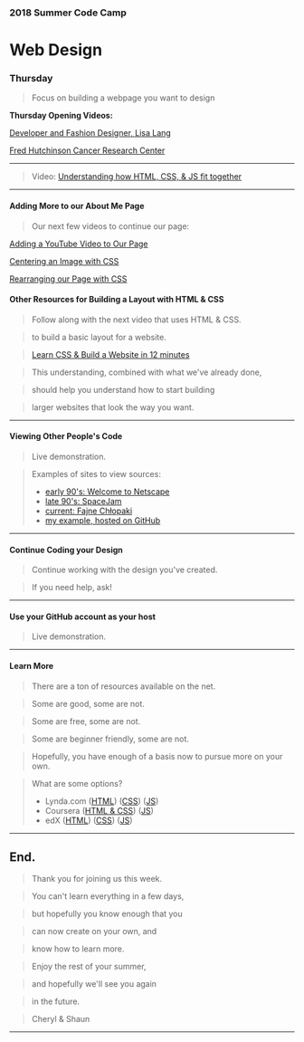 

### 2018 Summer Code Camp
# Web Design

### Thursday

> Focus on building a webpage you want to design

**Thursday Opening Videos:** 

[Developer and Fashion Designer, Lisa Lang](https://www.youtube.com/watch?v=WVQe1ZE7FtU)

[Fred Hutchinson Cancer Research Center](https://www.youtube.com/watch?v=LreQfx5x740)

***

> Video: [Understanding how HTML, CSS, & JS fit together](https://www.youtube.com/watch?v=xmhnNUotIaE)

***

#### Adding More to our About Me Page

> Our next few videos to continue our page:

[Adding a YouTube Video to Our Page](https://youtu.be/Ffzyd5Cqcdg)

[Centering an Image with CSS](https://youtu.be/ighxFz7-tKk)

[Rearranging our Page with CSS](https://youtu.be/XRAdtUHIfCM)

#### Other Resources for Building a Layout with HTML & CSS

> Follow along with the next video that uses HTML & CSS.

> to build a basic layout for a website.

> [Learn CSS & Build a Website in 12 minutes](https://www.youtube.com/watch?v=0afZj1G0BIE)

> This understanding, combined with what we've already done,

> should help you understand how to start building

> larger websites that look the way you want.

***

#### Viewing Other People's Code

> Live demonstration.

> Examples of sites to view sources:
> - [early 90's: Welcome to Netscape](http://home.mcom.com/home/welcome.html)
> - [late 90's: SpaceJam](https://www.warnerbros.com/archive/spacejam/movie/jam.htm)
> - [current: Fajne Chłopaki](https://www.fajnechlopaki.com)
> - [my example, hosted on GitHub](https://shaunweg.github.io/example/)

***

#### Continue Coding your Design

> Continue working with the design you've created.

> If you need help, ask!

***

#### Use your GitHub account as your host

> Live demonstration.

***

#### Learn More

> There are a ton of resources available on the net.

> Some are good, some are not.

> Some are free, some are not.

> Some are beginner friendly, some are not.

> Hopefully, you have enough of a basis now to pursue more on your own.

> What are some options?
> - Lynda.com ([HTML](https://www.lynda.com/search?q=html&f=level%3a1%5eBeginner%3bmeta_topic_facet%3aWeb+Design)) ([CSS](https://www.lynda.com/search?q=css&f=level%3a1%5eBeginner)) ([JS](https://www.lynda.com/search?q=javascript&f=meta_topic_facet%3aWeb+Design%3blevel%3a1%5eBeginner)) 
> - Coursera ([HTML & CSS](https://www.coursera.org/courses?query=html&page=1&indices%5Btest_suggestions%5D%5Bconfigure%5D%5BhitsPerPage%5D=5&indices%5Btest_suggestions%5D%5Bpage%5D=1&indices%5Btest_degrees_keyword_only%5D%5Bconfigure%5D%5BhitsPerPage%5D=3&indices%5Btest_degrees_keyword_only%5D%5Bpage%5D=1&indices%5Btest_products_skills_rerank%5D%5Bconfigure%5D%5BhitsPerPage%5D=20&indices%5Btest_products_skills_rerank%5D%5Bpage%5D=1)) ([JS](https://www.coursera.org/courses?query=javascript&page=1&indices%5Btest_suggestions%5D%5Bconfigure%5D%5BhitsPerPage%5D=5&indices%5Btest_suggestions%5D%5Bpage%5D=1&indices%5Btest_degrees_keyword_only%5D%5Bconfigure%5D%5BhitsPerPage%5D=3&indices%5Btest_degrees_keyword_only%5D%5Bpage%5D=1&indices%5Btest_products_skills_rerank%5D%5Bconfigure%5D%5BhitsPerPage%5D=20&indices%5Btest_products_skills_rerank%5D%5Bpage%5D=1))
> - edX ([HTML](https://www.edx.org/course?search_query=html)) ([CSS](https://www.edx.org/course?search_query=css)) ([JS](https://www.edx.org/course?search_query=javascript))

***

## End.

> Thank you for joining us this week.

> You can't learn everything in a few days,

> but hopefully you know enough that you

> can now create on your own, and

> know how to learn more.

> Enjoy the rest of your summer,

> and hopefully we'll see you again

> in the future.

> Cheryl & Shaun

***
